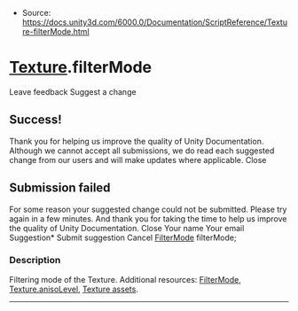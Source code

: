 * Source: https://docs.unity3d.com/6000.0/Documentation/ScriptReference/Texture-filterMode.html

#  [Texture](https://docs.unity3d.com/6000.0/Documentation/ScriptReference/Texture.html).filterMode
Leave feedback
Suggest a change
## Success!
Thank you for helping us improve the quality of Unity Documentation. Although we cannot accept all submissions, we do read each suggested change from our users and will make updates where applicable.
Close
## Submission failed
For some reason your suggested change could not be submitted. Please <a>try again</a> in a few minutes. And thank you for taking the time to help us improve the quality of Unity Documentation.
Close
Your name Your email Suggestion* Submit suggestion
Cancel
[FilterMode](https://docs.unity3d.com/6000.0/Documentation/ScriptReference/FilterMode.html) filterMode; 
### Description
Filtering mode of the Texture.
Additional resources: [FilterMode](https://docs.unity3d.com/6000.0/Documentation/ScriptReference/FilterMode.html), [Texture.anisoLevel](https://docs.unity3d.com/6000.0/Documentation/ScriptReference/Texture-anisoLevel.html), [Texture assets](https://docs.unity3d.com/6000.0/Documentation/Manual/Textures.html).
* * *
